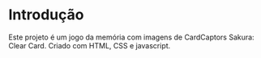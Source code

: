 ﻿# Introdução
Este projeto é um jogo da memória com imagens de CardCaptors Sakura: Clear Card. Criado com HTML, CSS e javascript.

